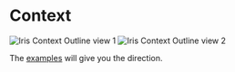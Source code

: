 # Context

![Iris Context Outline view 1](http://iris-go.com/assets/ctx_1.png)
![Iris Context Outline view 2](http://iris-go.com/assets/ctx_2.png)

The [examples](https://github.com/iris-contrib/examples) will give you the direction.
